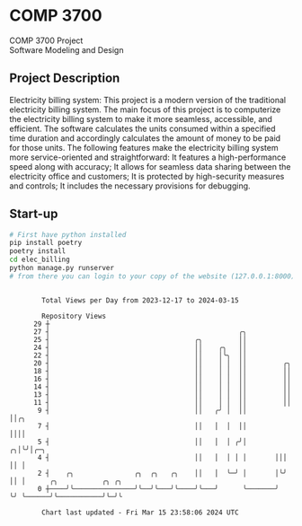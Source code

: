 # COMP 3700
COMP 3700 Project  
Software Modeling and Design
## Project Description
Electricity billing system: This project is a modern version of the traditional electricity billing system. The main focus of this project is to computerize the electricity billing system to make it more seamless, accessible, and efficient. The software calculates the units consumed within a specified time duration and accordingly calculates the amount of money to be paid for those units. The following features make the electricity billing system more service-oriented and straightforward: It features a high-performance speed along with accuracy; It allows for seamless data sharing between the electricity office and customers; It is protected by high-security measures and controls; It includes the necessary provisions for debugging.

## Start-up
```bash
# First have python installed
pip install poetry
poetry install
cd elec_billing
python manage.py runserver
# from there you can login to your copy of the website (127.0.0.1:8000), default creds are admin/admin
```

```

        Total Views per Day from 2023-12-17 to 2024-03-15

        Repository Views
      29 ┼
      27 ┤                                               ╭╮
      25 ┤                                    ╭╮         ││
      24 ┤                                    ││    ╭╮   ││
      22 ┤                                    ││    │╰╮  ││
      20 ┤                                    ││    │ │  ││         ╭╮
      18 ┤                                    ││    │ │  ││         ││
      16 ┤                                    ││    │ │  ││         ││
      14 ┤                                    ││    │ │  ││         ││
      13 ┤                                    ││    │ │  ││         ││
      11 ┤                                    ││    │ │  ││         ││
       9 ┤                                    ││   ╭╯ │  ││         ││╭╮
       7 ┤                                    ││   │  │  ││         ││││
       5 ┤                                    ││   │  │ ╭╯│       ╭╮│╰╯│╭─╮
       4 ┤                                    ││   │  │ │ │       │││  ││ │
       2 ┤    ╭╮               ╭╮  ╭╮   ╭╮    ││   │  ╰─╯ │       │╰╯  ││ │      ╭╮           ╭╮ ╭╮
       0 ┼────╯╰───────────────╯╰──╯╰───╯╰────╯╰───╯      ╰───────╯    ╰╯ ╰──────╯╰───────────╯╰─╯╰

        Chart last updated - Fri Mar 15 23:58:06 2024 UTC
        
```
